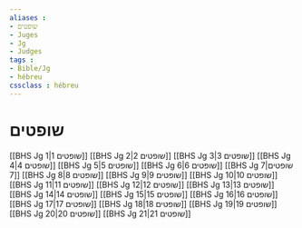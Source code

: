 ```yaml
---
aliases : 
- שופטים
- Juges
- Jg
- Judges
tags : 
- Bible/Jg
- hébreu
cssclass : hébreu
---
```


# שופטים

[[BHS Jg 1|שופטים 1]]
[[BHS Jg 2|שופטים 2]]
[[BHS Jg 3|שופטים 3]]
[[BHS Jg 4|שופטים 4]]
[[BHS Jg 5|שופטים 5]]
[[BHS Jg 6|שופטים 6]]
[[BHS Jg 7|שופטים 7]]
[[BHS Jg 8|שופטים 8]]
[[BHS Jg 9|שופטים 9]]
[[BHS Jg 10|שופטים 10]]
[[BHS Jg 11|שופטים 11]]
[[BHS Jg 12|שופטים 12]]
[[BHS Jg 13|שופטים 13]]
[[BHS Jg 14|שופטים 14]]
[[BHS Jg 15|שופטים 15]]
[[BHS Jg 16|שופטים 16]]
[[BHS Jg 17|שופטים 17]]
[[BHS Jg 18|שופטים 18]]
[[BHS Jg 19|שופטים 19]]
[[BHS Jg 20|שופטים 20]]
[[BHS Jg 21|שופטים 21]]
